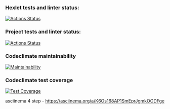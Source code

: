 ### Hexlet tests and linter status:
[![Actions Status](https://github.com/nbardzinkevichh/frontend-project-46/actions/workflows/hexlet-check.yml/badge.svg)](https://github.com/nbardzinkevichh/frontend-project-46/actions)
### Project tests and linter status:
[![Actions Status](https://github.com/nbardzinkevichh/frontend-project-46/actions/workflows/project-check.yml/badge.svg)](https://github.com/nbardzinkevichh/frontend-project-46/actions)
### Codeclimate maintainability
[![Maintainability](https://api.codeclimate.com/v1/badges/39ebcefd958540daef73/maintainability)](https://codeclimate.com/github/nbardzinkevichh/frontend-project-46/maintainability)
### Codeclimate test coverage 
[![Test Coverage](https://api.codeclimate.com/v1/badges/39ebcefd958540daef73/test_coverage)](https://codeclimate.com/github/nbardzinkevichh/frontend-project-46/test_coverage)

asciinema 4 step - https://asciinema.org/a/K6Os168AP1SmEprJgmkOODFge